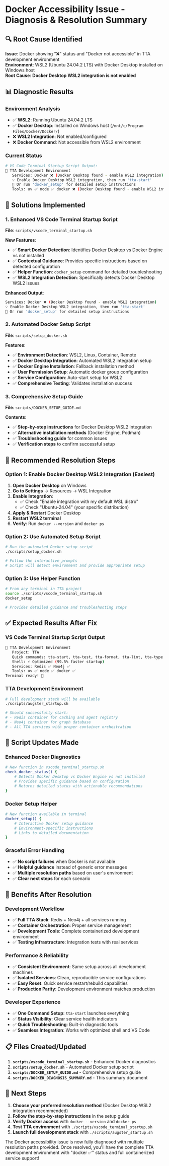# Docker Accessibility Issue - Diagnosis & Resolution Summary

## 🔍 **Root Cause Identified**

**Issue**: Docker showing "❌" status and "Docker not accessible" in TTA development environment  
**Environment**: WSL2 (Ubuntu 24.04.2 LTS) with Docker Desktop installed on Windows host  
**Root Cause**: **Docker Desktop WSL2 integration is not enabled**

## 📊 **Diagnostic Results**

### **Environment Analysis**
- ✅ **WSL2**: Running Ubuntu 24.04.2 LTS
- ✅ **Docker Desktop**: Installed on Windows host (`/mnt/c/Program Files/Docker/Docker/`)
- ❌ **WSL2 Integration**: Not enabled/configured
- ❌ **Docker Command**: Not accessible from WSL2 environment

### **Current Status**
```bash
# VS Code Terminal Startup Script Output:
🚀 TTA Development Environment
   Services: Docker ❌ (Docker Desktop found - enable WSL2 integration)
   💡 Enable Docker Desktop WSL2 integration, then run 'tta-start'
   🔧 Or run 'docker_setup' for detailed setup instructions
   Tools: uv ✅ node ✅ docker ❌ (Docker Desktop found - enable WSL2 integration)
```

## 🚀 **Solutions Implemented**

### **1. Enhanced VS Code Terminal Startup Script**
**File**: `scripts/vscode_terminal_startup.sh`

**New Features**:
- ✅ **Smart Docker Detection**: Identifies Docker Desktop vs Docker Engine vs not installed
- ✅ **Contextual Guidance**: Provides specific instructions based on detected configuration
- ✅ **Helper Function**: `docker_setup` command for detailed troubleshooting
- ✅ **WSL2 Integration Detection**: Specifically detects Docker Desktop WSL2 issues

**Enhanced Output**:
```bash
Services: Docker ❌ (Docker Desktop found - enable WSL2 integration)
💡 Enable Docker Desktop WSL2 integration, then run 'tta-start'
🔧 Or run 'docker_setup' for detailed setup instructions
```

### **2. Automated Docker Setup Script**
**File**: `scripts/setup_docker.sh`

**Features**:
- ✅ **Environment Detection**: WSL2, Linux, Container, Remote
- ✅ **Docker Desktop Integration**: Automated WSL2 integration setup
- ✅ **Docker Engine Installation**: Fallback installation method
- ✅ **User Permission Setup**: Automatic docker group configuration
- ✅ **Service Configuration**: Auto-start setup for WSL2
- ✅ **Comprehensive Testing**: Validates installation success

### **3. Comprehensive Setup Guide**
**File**: `scripts/DOCKER_SETUP_GUIDE.md`

**Contents**:
- ✅ **Step-by-step instructions** for Docker Desktop WSL2 integration
- ✅ **Alternative installation methods** (Docker Engine, Podman)
- ✅ **Troubleshooting guide** for common issues
- ✅ **Verification steps** to confirm successful setup

## 🎯 **Recommended Resolution Steps**

### **Option 1: Enable Docker Desktop WSL2 Integration (Easiest)**

1. **Open Docker Desktop** on Windows
2. **Go to Settings** → Resources → WSL Integration
3. **Enable Integration**:
   - ✅ Check "Enable integration with my default WSL distro"
   - ✅ Check "Ubuntu-24.04" (your specific distribution)
4. **Apply & Restart** Docker Desktop
5. **Restart WSL2 terminal**
6. **Verify**: Run `docker --version` and `docker ps`

### **Option 2: Use Automated Setup Script**
```bash
# Run the automated Docker setup script
./scripts/setup_docker.sh

# Follow the interactive prompts
# Script will detect environment and provide appropriate setup
```

### **Option 3: Use Helper Function**
```bash
# From any terminal in TTA project
source ./scripts/vscode_terminal_startup.sh
docker_setup

# Provides detailed guidance and troubleshooting steps
```

## ✅ **Expected Results After Fix**

### **VS Code Terminal Startup Script Output**
```bash
🚀 TTA Development Environment
   Project: TTA
   Quick commands: tta-start, tta-test, tta-format, tta-lint, tta-type
   Shell: ⚡ Optimized (99.5% faster startup)
   Services: Redis ✅ Neo4j ✅
   Tools: uv ✅ node ✅ docker ✅
Terminal ready! 🎯
```

### **TTA Development Environment**
```bash
# Full development stack will be available
./scripts/augster_startup.sh

# Should successfully start:
# - Redis container for caching and agent registry
# - Neo4j container for graph database
# - All TTA services with proper container orchestration
```

## 🔧 **Script Updates Made**

### **Enhanced Docker Diagnostics**
```bash
# New function in vscode_terminal_startup.sh
check_docker_status() {
    # Detects Docker Desktop vs Docker Engine vs not installed
    # Provides specific guidance based on configuration
    # Returns detailed status with actionable recommendations
}
```

### **Docker Setup Helper**
```bash
# New function available in terminal
docker_setup() {
    # Interactive Docker setup guidance
    # Environment-specific instructions
    # Links to detailed documentation
}
```

### **Graceful Error Handling**
- ✅ **No script failures** when Docker is not available
- ✅ **Helpful guidance** instead of generic error messages
- ✅ **Multiple resolution paths** based on user's environment
- ✅ **Clear next steps** for each scenario

## 🎊 **Benefits After Resolution**

### **Development Workflow**
- ✅ **Full TTA Stack**: Redis + Neo4j + all services running
- ✅ **Container Orchestration**: Proper service management
- ✅ **Development Tools**: Complete containerized development environment
- ✅ **Testing Infrastructure**: Integration tests with real services

### **Performance & Reliability**
- ✅ **Consistent Environment**: Same setup across all development machines
- ✅ **Isolated Services**: Clean, reproducible service configurations
- ✅ **Easy Reset**: Quick service restart/rebuild capabilities
- ✅ **Production Parity**: Development environment matches production

### **Developer Experience**
- ✅ **One Command Setup**: `tta-start` launches everything
- ✅ **Status Visibility**: Clear service health indicators
- ✅ **Quick Troubleshooting**: Built-in diagnostic tools
- ✅ **Seamless Integration**: Works with optimized shell and VS Code

## 📋 **Files Created/Updated**

1. **`scripts/vscode_terminal_startup.sh`** - Enhanced Docker diagnostics
2. **`scripts/setup_docker.sh`** - Automated Docker setup script
3. **`scripts/DOCKER_SETUP_GUIDE.md`** - Comprehensive setup guide
4. **`scripts/DOCKER_DIAGNOSIS_SUMMARY.md`** - This summary document

## 🚀 **Next Steps**

1. **Choose your preferred resolution method** (Docker Desktop WSL2 integration recommended)
2. **Follow the step-by-step instructions** in the setup guide
3. **Verify Docker access** with `docker --version` and `docker ps`
4. **Test TTA environment** with `./scripts/vscode_terminal_startup.sh`
5. **Launch full development stack** with `./scripts/augster_startup.sh`

The Docker accessibility issue is now fully diagnosed with multiple resolution paths provided. Once resolved, you'll have the complete TTA development environment with "docker ✅" status and full containerized service support!

